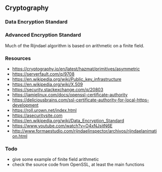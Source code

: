 ## Cryptography



### Data Encryption Standard



### Advanced Encryption Standard

Much of the Rijndael algorithm is based on arithmetic on a finite field.


### Resources
- https://cryptography.io/en/latest/hazmat/primitives/asymmetric
- https://serverfault.com/q/9708
- https://en.wikipedia.org/wiki/Public_key_infrastructure
- https://en.wikipedia.org/wiki/X.509
- https://security.stackexchange.com/q/20803
- https://jamielinux.com/docs/openssl-certificate-authority
- https://deliciousbrains.com/ssl-certificate-authority-for-local-https-development
- https://roll.urown.net/index.html
- https://asecuritysite.com
- https://en.wikipedia.org/wiki/Data_Encryption_Standard
- https://www.youtube.com/watch?v=O4xNJsjtN6E
- http://www.formaestudio.com/rijndaelinspector/archivos/rijndaelanimation.html

### Todo
- give some example of finite field arithmetic
- check the source code from OpenSSL, at least the main functions
